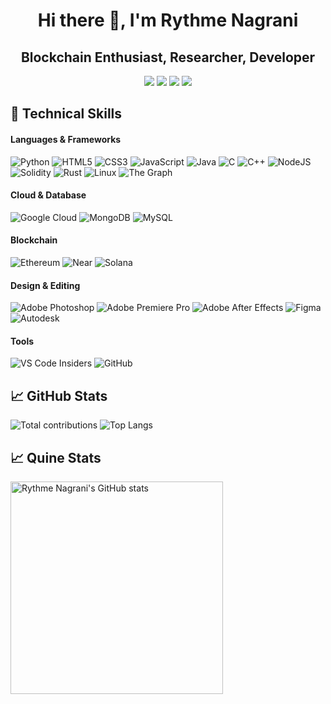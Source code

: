 
<h1 align="center">Hi there 👋, I'm Rythme Nagrani</h1>
<h2 align="center">Blockchain Enthusiast, Researcher, Developer</h2>

<div id="socials" align="center">
     <a href="https://www.linkedin.com/in/rythme-nagrani-170ab1265/"><img src="https://user-images.githubusercontent.com/76098066/186728913-a66ef85f-4644-4e3a-b847-98309c8cff42.svg"></a>
     <a href="https://www.twitter.com/RythmeNagr64107"><img src="https://user-images.githubusercontent.com/76098066/186728901-a4d90f01-2cdf-45c1-a1b3-73467c3d2698.svg"></a>
     <a href="https://www.github.com/rythmern02"><img src="https://img.shields.io/badge/github-%23121011.svg?style=for-the-badge&logo=github&logoColor=white"></a>
     <a href="https://www.medium.com/@rythmenagrani"><img src="https://img.shields.io/badge/medium-%23121011.svg?style=for-the-badge&logo=medium&logoColor=white"></a>
</div>
  
## 💼 Technical Skills

#### Languages & Frameworks
![Python](https://img.shields.io/badge/python-3670A0?style=for-the-badge&logo=python&logoColor=ffdd54)
![HTML5](https://img.shields.io/badge/html5-%23E34F26.svg?style=for-the-badge&logo=html5&logoColor=white)
![CSS3](https://img.shields.io/badge/css3-%231572B6.svg?style=for-the-badge&logo=css3&logoColor=white)
![JavaScript](https://img.shields.io/badge/javascript-%23323330.svg?style=for-the-badge&logo=javascript&logoColor=%23F7DF1E)
![Java](https://img.shields.io/badge/Java-ED8B00?style=for-the-badge&logo=java&logoColor=white)
![C](https://img.shields.io/badge/c-%2300599C.svg?style=for-the-badge&logo=c&logoColor=white)
![C++](https://img.shields.io/badge/c++-%2300599C.svg?style=for-the-badge&logo=c%2B%2B&logoColor=white)
![NodeJS](https://img.shields.io/badge/node.js-6DA55F?style=for-the-badge&logo=node.js&logoColor=white)
![Solidity](https://img.shields.io/badge/Solidity-%23363636.svg?style=for-the-badge&logo=solidity&logoColor=white)
![Rust](https://img.shields.io/badge/rust-3670A0?style=for-the-badge&logo=rust&logoColor=black)
![Linux](https://img.shields.io/badge/Linux-FCC624?style=for-the-badge&logo=linux&logoColor=black)
![The Graph](https://img.shields.io/badge/Graph-FCC624?style=for-the-badge&logo=Graph&logoColor=black)

#### Cloud & Database
![Google Cloud](https://img.shields.io/badge/GoogleCloud-%234285F4.svg?style=for-the-badge&logo=google-cloud&logoColor=white)
![MongoDB](https://img.shields.io/badge/MongoDB-%234ea94b.svg?style=for-the-badge&logo=mongodb&logoColor=white)
![MySQL](https://img.shields.io/badge/mysql-%2300f.svg?style=for-the-badge&logo=mysql&logoColor=white)

#### Blockchain
![Ethereum](https://img.shields.io/badge/Ethereum-3C3C3D?style=for-the-badge&logo=ethereum&logoColor=8A8A8A)
![Near](https://img.shields.io/badge/Near-3C3C3D?style=for-the-badge&logo=NEAR&logoColor=8A8A8A)
![Solana](https://img.shields.io/badge/SOLANA-3C3C3D?style=for-the-badge&logo=SOLANA&logoColor=8A8A8A)

#### Design & Editing
![Adobe Photoshop](https://img.shields.io/badge/adobe%20photoshop-%2331A8FF.svg?style=for-the-badge&logo=adobe%20photoshop&logoColor=white)
![Adobe Premiere Pro](https://img.shields.io/badge/Adobe%20Premiere%20Pro-9999FF.svg?style=for-the-badge&logo=Adobe%20Premiere%20Pro&logoColor=white)
![Adobe After Effects](https://img.shields.io/badge/Adobe%20After%20Effects-9999FF.svg?style=for-the-badge&logo=Adobe%20After%20Effects&logoColor=white)
![Figma](https://img.shields.io/badge/figma-%23F24E1E.svg?style=for-the-badge&logo=figma&logoColor=white)
![Autodesk](https://img.shields.io/badge/Autodesk-0696D7.svg?style=for-the-badge&logo=Autodesk&logoColor=white)

#### Tools
![VS Code Insiders](https://img.shields.io/badge/VS%20Code%20Insiders-35b393.svg?style=for-the-badge&logo=visual-studio-code&logoColor=white)
![GitHub](https://img.shields.io/badge/github-%23121011.svg?style=for-the-badge&logo=github&logoColor=white)

## 📈 GitHub Stats
![Total contributions](https://github-readme-streak-stats.herokuapp.com/?user=rythmern02)
![Top Langs](https://github-readme-stats.vercel.app/api/top-langs/?username=rythmern02&layout=compact&theme=vision-friendly-dark)

## 📈 Quine Stats
<a href="https://quine.sh/profile/rythmern02"><img src="https://stats.quine.sh/rythmern02/github" alt="Rythme Nagrani's GitHub stats" width="340px"></a>

